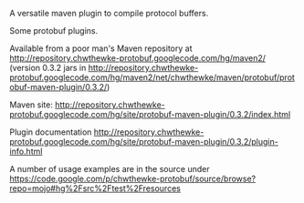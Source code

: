 A versatile maven plugin to compile protocol buffers.

Some protobuf plugins.

Available from a poor man's Maven repository at http://repository.chwthewke-protobuf.googlecode.com/hg/maven2/ (version 0.3.2 jars in http://repository.chwthewke-protobuf.googlecode.com/hg/maven2/net/chwthewke/maven/protobuf/protobuf-maven-plugin/0.3.2/)


Maven site: http://repository.chwthewke-protobuf.googlecode.com/hg/site/protobuf-maven-plugin/0.3.2/index.html

Plugin documentation http://repository.chwthewke-protobuf.googlecode.com/hg/site/protobuf-maven-plugin/0.3.2/plugin-info.html

A number of usage examples are in the source under https://code.google.com/p/chwthewke-protobuf/source/browse?repo=mojo#hg%2Fsrc%2Ftest%2Fresources